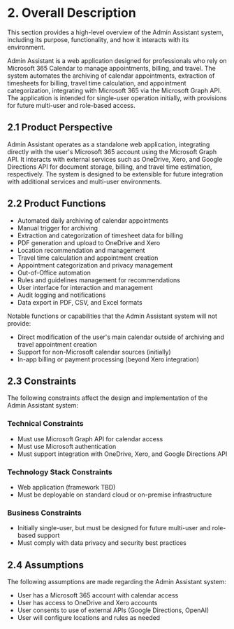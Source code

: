 # 2. Overall Description

This section provides a high-level overview of the Admin Assistant system, including its purpose, functionality, and how it interacts with its environment.

Admin Assistant is a web application designed for professionals who rely on Microsoft 365 Calendar to manage appointments, billing, and travel. The system automates the archiving of calendar appointments, extraction of timesheets for billing, travel time calculation, and appointment categorization, integrating with Microsoft 365 via the Microsoft Graph API. The application is intended for single-user operation initially, with provisions for future multi-user and role-based access.

## 2.1 Product Perspective

Admin Assistant operates as a standalone web application, integrating directly with the user's Microsoft 365 account using the Microsoft Graph API. It interacts with external services such as OneDrive, Xero, and Google Directions API for document storage, billing, and travel time estimation, respectively. The system is designed to be extensible for future integration with additional services and multi-user environments.

## 2.2 Product Functions

- Automated daily archiving of calendar appointments
- Manual trigger for archiving
- Extraction and categorization of timesheet data for billing
- PDF generation and upload to OneDrive and Xero
- Location recommendation and management
- Travel time calculation and appointment creation
- Appointment categorization and privacy management
- Out-of-Office automation
- Rules and guidelines management for recommendations
- User interface for interaction and management
- Audit logging and notifications
- Data export in PDF, CSV, and Excel formats

Notable functions or capabilities that the Admin Assistant system will not provide:

- Direct modification of the user's main calendar outside of archiving and travel appointment creation
- Support for non-Microsoft calendar sources (initially)
- In-app billing or payment processing (beyond Xero integration)

## 2.3 Constraints

The following constraints affect the design and implementation of the Admin Assistant system:

### Technical Constraints

- Must use Microsoft Graph API for calendar access
- Must use Microsoft authentication
- Must support integration with OneDrive, Xero, and Google Directions API

### Technology Stack Constraints

- Web application (framework TBD)
- Must be deployable on standard cloud or on-premise infrastructure

### Business Constraints

- Initially single-user, but must be designed for future multi-user and role-based support
- Must comply with data privacy and security best practices

## 2.4 Assumptions

The following assumptions are made regarding the Admin Assistant system:

- User has a Microsoft 365 account with calendar access
- User has access to OneDrive and Xero accounts
- User consents to use of external APIs (Google Directions, OpenAI)
- User will configure locations and rules as needed
